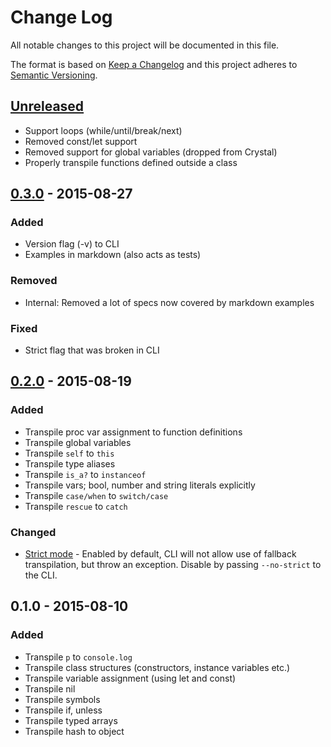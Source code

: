 # Change Log
All notable changes to this project will be documented in this file.

The format is based on [Keep a Changelog](http://keepachangelog.com/)
and this project adheres to [Semantic Versioning](http://semver.org/).

## [Unreleased]
- Support loops (while/until/break/next)
- Removed const/let support
- Removed support for global variables (dropped from Crystal)
- Properly transpile functions defined outside a class

## [0.3.0] - 2015-08-27
### Added
- Version flag (-v) to CLI
- Examples in markdown (also acts as tests)

### Removed
- Internal: Removed a lot of specs now covered by markdown examples

### Fixed
- Strict flag that was broken in CLI

## [0.2.0] - 2015-08-19
### Added
- Transpile proc var assignment to function definitions
- Transpile global variables
- Transpile `self` to `this`
- Transpile type aliases
- Transpile `is_a?` to `instanceof`
- Transpile vars; bool, number and string literals explicitly
- Transpile `case/when` to `switch/case`
- Transpile `rescue` to `catch`

### Changed
- [Strict mode](https://github.com/geppetto-apps/crow/pull/6) - Enabled by default, CLI will not
  allow use of fallback transpilation, but throw an exception. Disable by
  passing `--no-strict` to the CLI.

## 0.1.0 - 2015-08-10
### Added
- Transpile `p` to `console.log`
- Transpile class structures (constructors, instance variables etc.)
- Transpile variable assignment (using let and const)
- Transpile nil
- Transpile symbols
- Transpile if, unless
- Transpile typed arrays
- Transpile hash to object

[Unreleased]: https://github.com/geppetto-apps/crow/compare/v0.3.0...HEAD
[0.3.0]: https://github.com/geppetto-apps/crow/compare/v0.3.0...v0.3.0
[0.2.0]: https://github.com/geppetto-apps/crow/compare/v0.1.0...v0.2.0

